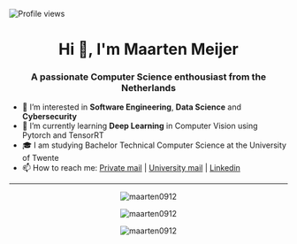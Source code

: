 <!---
maarten0912/maarten0912 is a ✨ special ✨ repository because its `README.md` (this file) appears on your GitHub profile.
You can click the Preview link to take a look at your changes.
--->

![Profile views](https://gpvc.arturio.dev/maarten0912)

<h1 align="center">Hi 👋, I'm Maarten Meijer</h1>
<h3 align="center">A passionate Computer Science enthousiast from the Netherlands</h3>

- 👀 I’m interested in **Software Engineering**, **Data Science** and **Cybersecurity**
- 🌱 I’m currently learning **Deep Learning** in Computer Vision using Pytorch and TensorRT
- 🎓 I am studying Bachelor Technical Computer Science at the University of Twente
- 📫 How to reach me: [Private mail](mailto://maarten0912@gmail.com) | [University mail](mailto://m.p.meijer@student.utwente.nl) | [Linkedin](https://www.linkedin.com/in/maartenmeijer0/)

<!-- ## ✉️ Find me on:

<p align="center">
 <a href="https://charalambosioannou.github.io/" target="_blank" rel="noopener noreferrer"> <img src="https://raw.githubusercontent.com/iconic/open-iconic/master/svg/globe.svg" alt="Python" height="40" style="vertical-align:top; margin:4px"> </a>
 <a href="https://linkedin.com/in/charalambosioannou" target="_blank" rel="noopener noreferrer"> <img src="https://cdn.jsdelivr.net/npm/simple-icons@v3/icons/linkedin.svg" alt="Python" height="40" style="vertical-align:top; margin:4px"></a>
 <a href="mailto:cioannou1997@gmail.com"> <img src="https://cdn.jsdelivr.net/npm/simple-icons@v3/icons/gmail.svg" alt="Python" height="40" style="vertical-align:top; margin:4px"></a>
</p> -->

<!-- ## 🧰 Languages and Tools:

<p align="center">
  <a href="https://opencv.org/">
    <img src="https://www.vectorlogo.zone/logos/opencv/opencv-icon.svg" alt="opencv" width="40" height="40"/>
  </a>

  <a href="https://www.python.org">
    <img src="https://raw.githubusercontent.com/devicons/devicon/master/icons/python/python-original.svg" alt="python" width="40" height="40"/>
  </a> 

  <a href="https://pytorch.org/">
    <img src="https://www.vectorlogo.zone/logos/pytorch/pytorch-icon.svg" alt="pytorch" width="40" height="40"/>
  </a> 

  <a href="https://git-scm.com/">
      <img src="https://www.vectorlogo.zone/logos/git-scm/git-scm-icon.svg" alt="git" width="40" height="40"/>
  </a> 
</p> -->
<hr>
<p align="center">
  <img src="https://github-readme-stats.vercel.app/api/top-langs?username=maarten0912&show_icons=true&locale=en&layout=compact" alt="maarten0912" />
</p>
<p align="center">
  <img align="center" src="https://github-readme-stats.vercel.app/api?username=maarten0912&show_icons=true&locale=en" alt="maarten0912" />
</p>
<p align="center">
  <img align="center" src="https://github-readme-streak-stats.herokuapp.com/?user=maarten0912&" alt="maarten0912" />
</p>
